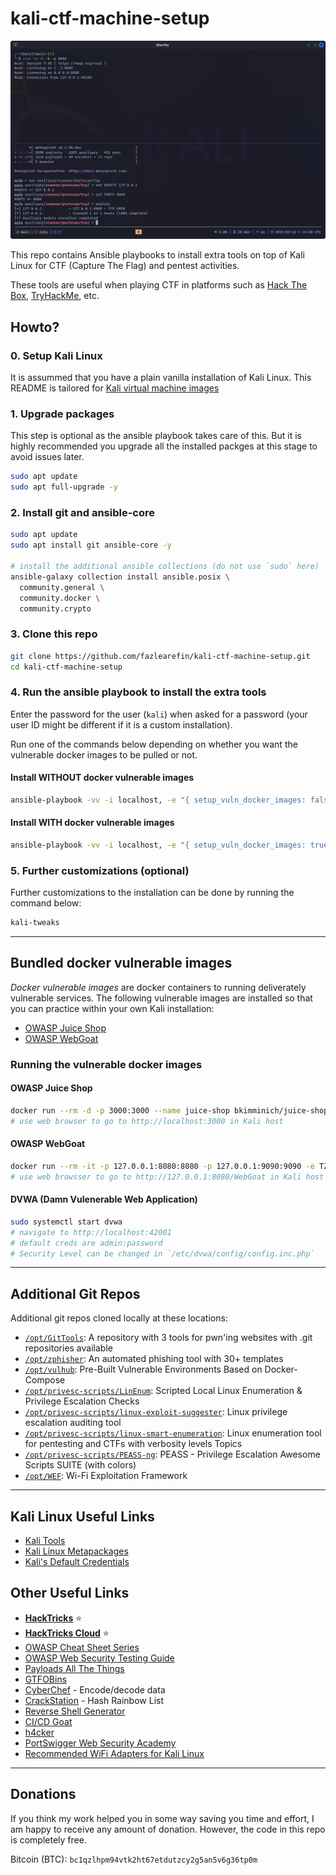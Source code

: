# kali-ctf-machine-setup

![screenshot](.images/screenshot.png)

This repo contains Ansible playbooks to install extra tools on top of Kali Linux for CTF (Capture The Flag) and pentest activities.

These tools are useful when playing CTF in platforms such as [Hack The Box](https://www.hackthebox.com/), [TryHackMe](https://tryhackme.com/), etc.

## Howto?

### 0. Setup Kali Linux

It is assummed that you have a plain vanilla installation of Kali Linux. This README is tailored for [Kali virtual machine images](https://www.kali.org/get-kali/#kali-virtual-machines)

### 1. Upgrade packages

This step is optional as the ansible playbook takes care of this. But it is highly recommended you upgrade all the installed packges at this stage to avoid issues later.

```zsh
sudo apt update
sudo apt full-upgrade -y
```

### 2.   Install git and ansible-core

```zsh
sudo apt update
sudo apt install git ansible-core -y

# install the additional ansible collections (do not use `sudo` here)
ansible-galaxy collection install ansible.posix \
  community.general \
  community.docker \
  community.crypto
```

### 3. Clone this repo

```zsh
git clone https://github.com/fazlearefin/kali-ctf-machine-setup.git
cd kali-ctf-machine-setup
```

### 4. Run the ansible playbook to install the extra tools

Enter the password for the user (`kali`) when asked for a password (your user ID might be different if it is a custom installation).

Run one of the commands below depending on whether you want the vulnerable docker images to be pulled or not.

#### Install WITHOUT docker vulnerable images

```zsh
ansible-playbook -vv -i localhost, -e "{ setup_vuln_docker_images: false }" -e "local_username=$(id -un)" -K main.yml
```

#### Install WITH docker vulnerable images

```zsh
ansible-playbook -vv -i localhost, -e "{ setup_vuln_docker_images: true }" -e "local_username=$(id -un)" -K main.yml
```

### 5. Further customizations (optional)

Further customizations to the installation can be done by running the command below:

```zsh
kali-tweaks
```

---

## Bundled docker vulnerable images

*Docker vulnerable images* are docker containers to running deliverately vulnerable services. The following vulnerable images are installed so that you can practice within your own Kali installation:

- [OWASP Juice Shop](https://owasp.org/www-project-juice-shop/)
- [OWASP WebGoat](https://owasp.org/www-project-webgoat/)

### Running the vulnerable docker images

#### OWASP Juice Shop

```zsh
docker run --rm -d -p 3000:3000 --name juice-shop bkimminich/juice-shop
# use web browser to go to http://localhost:3000 in Kali host
```

#### OWASP WebGoat

```zsh
docker run --rm -it -p 127.0.0.1:8080:8080 -p 127.0.0.1:9090:9090 -e TZ=UTC --name webgoat webgoat/webgoat
# use web browsser to go to http://127.0.0.1:8080/WebGoat in Kali host
```

#### DVWA (Damn Vulenerable Web Application)

```zsh
sudo systemctl start dvwa
# navigate to http://localhost:42001
# default creds are admin:password
# Security Level can be changed in `/etc/dvwa/config/config.inc.php`
```

---

## Additional Git Repos

Additional git repos cloned locally at these locations:

- [`/opt/GitTools`](https://github.com/internetwache/GitTools): A repository with 3 tools for pwn'ing websites with .git repositories available
- [`/opt/zphisher`](https://github.com/htr-tech/zphisher): An automated phishing tool with 30+ templates
- [`/opt/vulhub`](https://github.com/vulhub/vulhub): Pre-Built Vulnerable Environments Based on Docker-Compose
- [`/opt/privesc-scripts/LinEnum`](https://github.com/rebootuser/LinEnum): Scripted Local Linux Enumeration & Privilege Escalation Checks
- [`/opt/privesc-scripts/linux-exploit-suggester`](https://github.com/The-Z-Labs/linux-exploit-suggester): Linux privilege escalation auditing tool
- [`/opt/privesc-scripts/linux-smart-enumeration`](https://github.com/diego-treitos/linux-smart-enumeration): Linux enumeration tool for pentesting and CTFs with verbosity levels Topics
- [`/opt/privesc-scripts/PEASS-ng`](https://github.com/carlospolop/PEASS-ng): PEASS - Privilege Escalation Awesome Scripts SUITE (with colors)
- [`/opt/WEF`](https://github.com/D3Ext/WEF): Wi-Fi Exploitation Framework

---

## Kali Linux Useful Links

- [Kali Tools](https://www.kali.org/tools/)
- [Kali Linux Metapackages](https://www.kali.org/tools/kali-meta/)
- [Kali's Default Credentials](https://www.kali.org/docs/introduction/default-credentials/)

## Other Useful Links

- **[HackTricks](https://book.hacktricks.xyz/)** ⭐
- **[HackTricks Cloud](https://cloud.hacktricks.xyz/)** ⭐
- [OWASP Cheat Sheet Series](https://cheatsheetseries.owasp.org/)
- [OWASP Web Security Testing Guide](https://owasp.org/www-project-web-security-testing-guide/latest/)
- [Payloads All The Things](https://swisskyrepo.github.io/PayloadsAllTheThings/)
- [GTFOBins](https://gtfobins.github.io/)
- [CyberChef](https://gchq.github.io/CyberChef/) - Encode/decode data
- [CrackStation](https://crackstation.net/) - Hash Rainbow List
- [Reverse Shell Generator](https://www.revshells.com/)
- [CI/CD Goat](https://github.com/cider-security-research/cicd-goat)
- [h4cker](https://github.com/The-Art-of-Hacking/h4cker)
- [PortSwigger Web Security Academy](https://portswigger.net/web-security/all-materials)
- [Recommended WiFi Adapters for Kali Linux](https://github.com/morrownr/USB-WiFi/blob/main/home/Recommended_Adapters_for_Kali_Linux.md)

---

## Donations

If you think my work helped you in some way saving you time and effort, I am happy to receive any amount of donation. However, the code in this repo is completely free.

Bitcoin (BTC): `bc1qzlhpm94vtk2ht67etdutzcy2g5an5v6g36tp0m`
